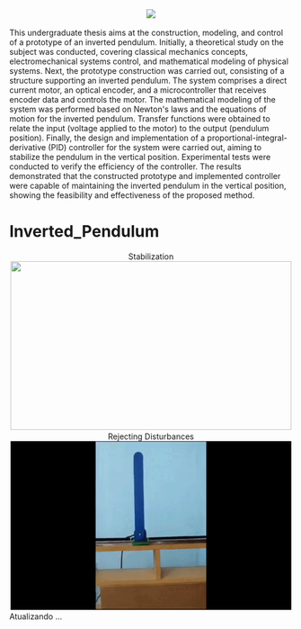<div align="center">
  <img src="https://github.com/RaphaelAntunesMarinhoDeSouza/Imagens/blob/main/IFF/image.png" width="200px">
</div>

This undergraduate thesis aims at the construction, modeling, and control of a prototype of an inverted pendulum. Initially, a theoretical study on the subject was conducted, covering classical mechanics concepts, electromechanical systems control, and mathematical modeling of physical systems. Next, the prototype construction was carried out, consisting of a structure supporting an inverted pendulum. The system comprises a direct current motor, an optical encoder, and a microcontroller that receives encoder data and controls the motor. The mathematical modeling of the system was performed based on Newton's laws and the equations of motion for the inverted pendulum. Transfer functions were obtained to relate the input (voltage applied to the motor) to the output (pendulum position). Finally, the design and implementation of a proportional-integral-derivative (PID) controller for the system were carried out, aiming to stabilize the pendulum in the vertical position. Experimental tests were conducted to verify the efficiency of the controller. The results demonstrated that the constructed prototype and implemented controller were capable of maintaining the inverted pendulum in the vertical position, showing the feasibility and effectiveness of the proposed method.

# Inverted_Pendulum
<div align="center">
  Stabilization
</div>
<div align="center">
  <img src="https://github.com/RaphaelAntunesMarinhoDeSouza/Inverted_Pendulum/blob/main/videos/Stabilization.gif" height="300"  width="500px">
</div>

<div align="center">
   Rejecting Disturbances
</div>
<div align="center">
  <img src="https://github.com/RaphaelAntunesMarinhoDeSouza/Inverted_Pendulum/blob/main/videos/Rejecting-Disturbances2.gif" height="300"  width="500px">
</div>
Atualizando ...